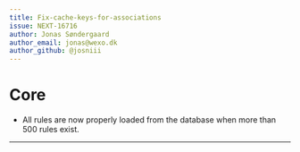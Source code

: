 ```yaml
---
title: Fix-cache-keys-for-associations
issue: NEXT-16716
author: Jonas Søndergaard
author_email: jonas@wexo.dk 
author_github: @josniii
---
```

# Core
* All rules are now properly loaded from the database when more than 500 rules exist.
___
